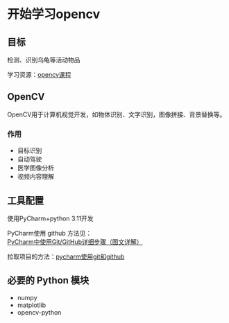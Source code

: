 # 开始学习opencv

## 目标

检测、识别乌龟等活动物品

学习资源：[opencv课程](https://www.bilibili.com/video/BV11e411V7wB/?spm_id_from=333.999.0.0&vd_source=7e126e61fa5782a6afe7e2068321507a)

## OpenCV

OpenCV用于计算机视觉开发，如物体识别、文字识别，图像拼接、背景替换等。

### 作用

- 目标识别
- 自动驾驶
- 医学图像分析
- 视频内容理解

## 工具配置

使用PyCharm+python 3.11开发

PyCharm使用 github 方法见：[PyCharm中使用Git/GitHub详细步骤（图文详解）](https://blog.csdn.net/Q0717168/article/details/108719275)

拉取项目的方法：[pycharm使用git和github](https://zhuanlan.zhihu.com/p/456089210)

## 必要的 Python 模块

- numpy
- matplotlib
- opencv-python

